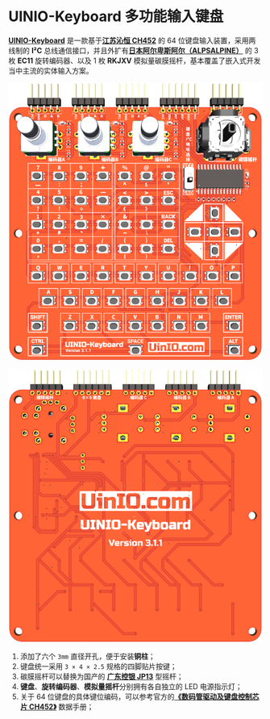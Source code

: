 # UINIO-Keyboard 多功能输入键盘

[**UINIO-Keyboard**](https://gitee.com/uinika/UINIO-Keyboard) 是一款基于[**江苏沁恒 CH452**](https://www.wch.cn/product/CH452.html) 的 64 位键盘输入装置，采用两线制的 **I²C** 总线通信接口，并且外扩有[**日本阿尔卑斯阿尔（ALPSALPINE）**](https://www.alpsalpine.com/) 的 3 枚 **EC11** 旋转编码器、以及 1 枚 **RKJXV** 模拟量碳膜摇杆，基本覆盖了嵌入式开发当中主流的实体输入方案。

![](./Images/PCB-3D-1.png)

![](./Images/PCB-3D-2.png)

1. 添加了六个 `3mm` 直径开孔，便于安装**铜柱**；
2. 键盘统一采用 `3 × 4 × 2.5` 规格的四脚贴片按键；
3. 碳膜摇杆可以替换为国产的 [**广东控银 JP13**](http://www.k-silver.com/c_html_products/jp13heisedaikaiguan-825.html) 型摇杆；
4. **键盘**、**旋转编码器**、**模拟量摇杆**分别拥有各自独立的 LED 电源指示灯；
5. 关于 64 位键盘的具体键位编码，可以参考官方的[**《数码管驱动及键盘控制芯片 CH452》**](https://www.wch.cn/downloads/CH452DS1_PDF.html) 数据手册；
